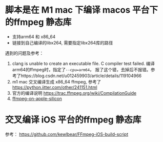 # 脚本是在 M1 mac 下编译 macos 平台下的ffmpeg 静态库
- 支持arm64 和 x86_64
- 链接到自己编译的libx264, 需要指定libx264库的路径

遇到的问题及参考：
1. clang is unable to create an executable file. C compiler test failed.
    编译arm64的ffmpeg时，指定了`--cpu=arm64`， 报了这个错，去掉后不报错。参考了https://blog.csdn.net/u012459903/article/details/119104966
2. m1 mac 交叉编译生成 x86_64 ffmpeg, 参考了 https://python.iitter.com/other/241151.html
3. 官方的编译说明 https://trac.ffmpeg.org/wiki/CompilationGuide
4. [ffmpeg-on-apple-silicon](https://github.com/ssut/ffmpeg-on-apple-silicon)

# 交叉编译 iOS 平台的ffmpeg 静态库
参考： https://github.com/kewlbear/FFmpeg-iOS-build-script
